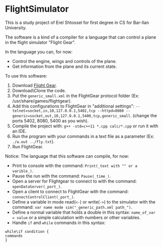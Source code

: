 # FlightSimulator

This is a study project of Erel Shtossel for first degree in CS for Bar-Ilan University.

The software is a kind of a compiler for a language that can control a plane in the flight simulator "Flight Gear".

In the language you can, for now:
- Control the engine, wings and controls of the plane.
- Get information from the plane and its current state.

To use this software:
1) Download [Flight Gear](https://www.flightgear.org/download/).
2) Download\Clone the code.
3) Put the `generic_small.xml` in the FlightGear protocol folder (Ex: /usr/share/games/flightgear).
4) Add this configurations to FlightGear in "additional settings": `--telnet=socket,in,10,127.0.0.1,5402,tcp --httpd=8080 --generic=socket,out,10,127.0.0.1,5400,tcp,generic_small`. (change the ports 5402, 8080, 5400 as you wish). 
5) Compile the project with:  `g++ -std=c++11 *.cpp calc/*.cpp` or run it with an IDE.
6) Run the program with your commands in a text file as a parameter (Ex: `./a.out ../fly.txt`).
7) Run FlightGear.

Notice:
The language that this software can compile, for now:
- Print to console with the command: `Print(_text with "" or a varible_)`.
- Pause the run with the command: `Pause(_time_)`.
- Open a server for Flightgear to connect to with the command: `openDataServer(_port_)`.
- Open a client to connect to FlightGear with the command: `connectControlClient(_port_)`.
- Define a variable in mode read(`<-`) or write(`->`) to the simulator with the command: `var name mode sim("_generic_path.xml path_")`.
- Define a normal variable that holds a double in this syntax: `name_of_var = value` or a simple calculation with numbers or other variables.
- Handle `if` and `while` commands in this syntax: 
```
while\if condition {
commands
}
```
